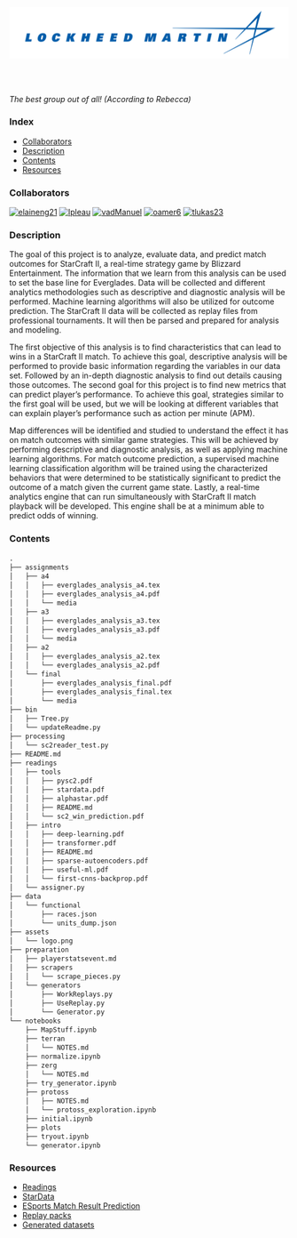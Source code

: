 <p align="center">
  <img src="./assets/logo.png" alt="Everglades Analytics" width="512px" />
</p>
<br/><br/>

<!--
![](https://img.shields.io/static/v1?label=PHP&message=7.3.11&color=a6050d)
![](https://img.shields.io/static/v1?label=phpMyAdmin&message=5.0.1&color=orange)
![](https://img.shields.io/static/v1?label=Apache%20(Unix)&message=2.4.41&color=387f78)
![](https://img.shields.io/static/v1?label=MySQL&message=8.0.19&color=blue)
-->

*The best group out of all! (According to Rebecca)*  

### Index
- [Collaborators](#collaborators)
- [Description](#description)
- [Contents](#contents)
- [Resources](#resources)

### Collaborators
<p>
  <a href="https://www.github.com/elaineng21"><img src="https://avatars2.githubusercontent.com/u/65362312?s=400&v=4" alt="elaineng21" width="50px" /></a>
  <a href="https://www.github.com/Ipleau"><img src="https://avatars2.githubusercontent.com/u/46537009?s=400&v=4" alt="Ipleau" width="50px" /></a>
  <a href="https://www.github.com/vadManuel"><img src="https://avatars2.githubusercontent.com/u/7086685?s=400&u=a654bb2b5e4749953357409ed095979211e2daa6&v=4" alt="vadManuel" width="50px" /></a>
  <a href="https://www.github.com/oamer6"><img src="https://avatars2.githubusercontent.com/u/50599492?s=400&v=4" alt="oamer6" width="50px" /></a>
  <a href="https://www.github.com/tlukas23"><img src="https://avatars1.githubusercontent.com/u/55116369?s=400&v=4" alt="tlukas23" width="50px" /></a>
</p>

### Description
The goal of this project is to analyze, evaluate data, and predict match outcomes for StarCraft II, a real-time strategy game by Blizzard Entertainment. The information that we learn from this analysis can be used to set the base line for Everglades. Data will be collected and different analytics methodologies such as descriptive and diagnostic analysis will be performed. Machine learning algorithms will also be utilized for outcome prediction. The StarCraft II data will be collected as replay files from professional tournaments. It will then be parsed and prepared for analysis and modeling.

The first objective of this analysis is to find characteristics that can lead to wins in a StarCraft II match. To achieve this goal, descriptive analysis will be performed to provide basic information regarding the variables in our data set. Followed by an in-depth diagnostic analysis to find out details causing those outcomes. The second goal for this project is to find new metrics that can predict player’s performance. To achieve this goal, strategies similar to the first goal will be used, but we will be looking at different variables that can explain player’s performance such as action per minute (APM).

Map differences will be identified and studied to understand the effect it has on match outcomes with similar game strategies. This will be achieved by performing descriptive and diagnostic analysis, as well as applying machine learning algorithms. For match outcome prediction, a supervised machine learning classification algorithm will be trained using the characterized behaviors that were determined to be statistically significant to predict the outcome of a match given the current game state. Lastly, a real-time analytics engine that can run simultaneously with StarCraft II match playback will be developed. This engine shall be at a minimum able to predict odds of winning. 


### Contents
```
.
├── assignments
│   ├── a4
│   │   ├── everglades_analysis_a4.tex
│   │   ├── everglades_analysis_a4.pdf
│   │   └── media
│   ├── a3
│   │   ├── everglades_analysis_a3.tex
│   │   ├── everglades_analysis_a3.pdf
│   │   └── media
│   ├── a2
│   │   ├── everglades_analysis_a2.tex
│   │   └── everglades_analysis_a2.pdf
│   └── final
│       ├── everglades_analysis_final.pdf
│       ├── everglades_analysis_final.tex
│       └── media
├── bin
│   ├── Tree.py
│   └── updateReadme.py
├── processing
│   └── sc2reader_test.py
├── README.md
├── readings
│   ├── tools
│   │   ├── pysc2.pdf
│   │   ├── stardata.pdf
│   │   ├── alphastar.pdf
│   │   ├── README.md
│   │   └── sc2_win_prediction.pdf
│   ├── intro
│   │   ├── deep-learning.pdf
│   │   ├── transformer.pdf
│   │   ├── README.md
│   │   ├── sparse-autoencoders.pdf
│   │   ├── useful-ml.pdf
│   │   └── first-cnns-backprop.pdf
│   └── assigner.py
├── data
│   └── functional
│       ├── races.json
│       └── units_dump.json
├── assets
│   └── logo.png
├── preparation
│   ├── playerstatsevent.md
│   ├── scrapers
│   │   └── scrape_pieces.py
│   └── generators
│       ├── WorkReplays.py
│       ├── UseReplay.py
│       └── Generator.py
└── notebooks
    ├── MapStuff.ipynb
    ├── terran
    │   └── NOTES.md
    ├── normalize.ipynb
    ├── zerg
    │   └── NOTES.md
    ├── try_generator.ipynb
    ├── protoss
    │   ├── NOTES.md
    │   └── protoss_exploration.ipynb
    ├── initial.ipynb
    ├── plots
    ├── tryout.ipynb
    └── generator.ipynb
```


### Resources
- [Readings](/readings)
- [StarData](https://github.com/TorchCraft/StarData)
- [ESports Match Result Prediction](https://www.groundai.com/project/real-time-esports-match-result-prediction/1)
- [Replay packs](https://drive.google.com/drive/u/0/folders/1pJ1YhX--CKeL-LfHLv51RCu--aFAjj5P)
- [Generated datasets](https://drive.google.com/drive/folders/1vX-kV6igbE20wPHGDbz-XEXTmzAwSst4?usp=sharing)